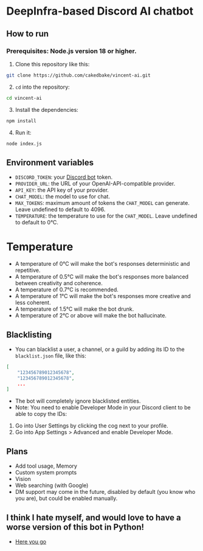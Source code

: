 # DeepInfra-based Discord AI chatbot

## How to run
### Prerequisites: Node.js version 18 or higher.
1. Clone this repository like this:
```bash
git clone https://github.com/cakedbake/vincent-ai.git
```
2. `cd` into the repository:
```bash
cd vincent-ai
```
3. Install the dependencies:
```bash
npm install
```
4. Run it:
```bash
node index.js
```

## Environment variables
- `DISCORD_TOKEN`: your [Discord bot](https://discord.com/developers/applications/) token.
- `PROVIDER_URL`: the URL of your OpenAI-API-compatible provider.
- `API_KEY`: the API key of your provider.
- `CHAT_MODEL`: the model to use for chat.
- `MAX_TOKENS`: maximum amount of tokens the `CHAT_MODEL` can generate. Leave undefined to default to 4096.
- `TEMPERATURE`: the temperature to use for the `CHAT_MODEL`. Leave undefined to default to 0°C.

# Temperature
- A temperature of 0°C will make the bot's responses deterministic and repetitive.
- A temperature of 0.5°C will make the bot's responses more balanced between creativity and coherence.
- A temperature of 0.7°C is recommended.
- A temperature of 1°C will make the bot's responses more creative and less coherent.
- A temperature of 1.5°C will make the bot drunk.
- A temperature of 2°C or above will make the bot hallucinate.

## Blacklisting
- You can blacklist a user, a channel, or a guild by adding its ID to the `blacklist.json` file, like this:
```json
[
	"123456789012345678",
	"123456789012345678",
	...
]
```
- The bot will completely ignore blacklisted entities.
- Note: You need to enable Developer Mode in your Discord client to be able to copy the IDs:
1. Go into User Settings by clicking the cog next to your profile.
2. Go into App Settings > Advanced and enable Developer Mode.

## Plans
- Add tool usage, Memory
- Custom system prompts
- Vision
- Web searching (with Google)
- DM support may come in the future, disabled by default (you know who you are), but could be enabled manually.

## I think I hate myself, and would love to have a worse version of this bot in Python!
- [Here you go](https://github.com/Marcotrix/calem)